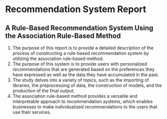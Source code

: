 # Recommendation System Report
## A Rule-Based Recommendation System Using the Association Rule-Based Method
1. The purpose of this report is to provide a detailed description of the process of constructing a rule-based recommendation system by utilizing the association rule-based method.
2. The purpose of this system is to provide users with personalized recommendations that are generated based on the preferences they have expressed as well as the data they have accumulated in the past.
3. The study delves into a variety of topics, such as the importing of libraries, the preprocessing of data, the construction of models, and the production of the final output.
4. The association rule-based method provides a versatile and interpretable approach to recommendation systems, which enables businesses to make individualized recommendations to the users that use their services.
